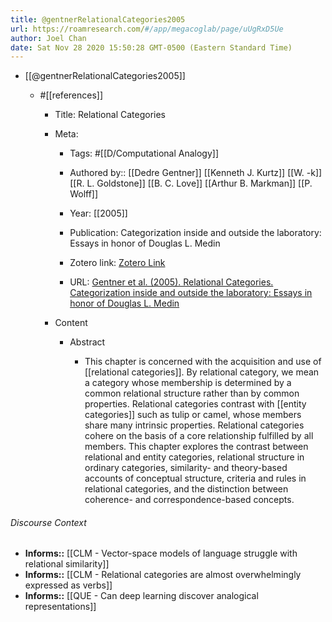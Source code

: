 ```yaml
---
title: @gentnerRelationalCategories2005
url: https://roamresearch.com/#/app/megacoglab/page/uUgRxD5Ue
author: Joel Chan
date: Sat Nov 28 2020 15:50:28 GMT-0500 (Eastern Standard Time)
---
```


- [[@gentnerRelationalCategories2005]]

    - #[[references]]

        - Title: Relational Categories

        - Meta:

            - Tags: #[[D/Computational Analogy]]

            - Authored by:: [[Dedre Gentner]] [[Kenneth J. Kurtz]] [[W. -k]] [[R. L. Goldstone]] [[B. C. Love]] [[Arthur B. Markman]] [[P. Wolff]]

            - Year: [[2005]]

            - Publication: Categorization inside and outside the laboratory: Essays in honor of Douglas L. Medin

            - Zotero link: [Zotero Link](zotero://select/items/1_8RMMPZQ6)

            - URL: [Gentner et al. (2005). Relational Categories. Categorization inside and outside the laboratory: Essays in honor of Douglas L. Medin](undefined)

        - Content

            - Abstract

                - This chapter is concerned with the acquisition and use of [[relational categories]]. By relational category, we mean a category whose membership is determined by a common relational structure rather than by common properties. Relational categories contrast with [[entity categories]] such as tulip or camel, whose members share many intrinsic properties. Relational categories cohere on the basis of a core relationship fulfilled by all members. This chapter explores the contrast between relational and entity categories, relational structure in ordinary categories, similarity- and theory-based accounts of conceptual structure, criteria and rules in relational categories, and the distinction between coherence- and correspondence-based concepts.

###### Discourse Context

- **Informs::** [[CLM - Vector-space models of language struggle with relational similarity]]
- **Informs::** [[CLM - Relational categories are almost overwhelmingly expressed as verbs]]
- **Informs::** [[QUE - Can deep learning discover analogical representations]]
